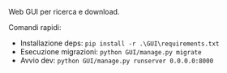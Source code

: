 Web GUI per ricerca e download.

Comandi rapidi:
- Installazione deps: `pip install -r .\GUI\requirements.txt`
- Esecuzione migrazioni: `python GUI/manage.py migrate`
- Avvio dev: `python GUI/manage.py runserver 0.0.0.0:8000`